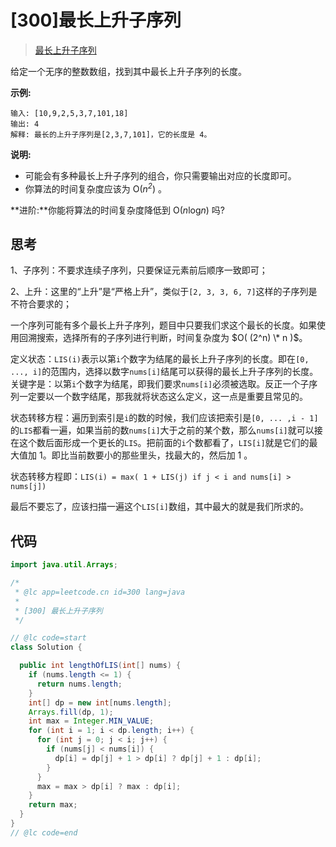 # [300]最长上升子序列

> [最长上升子序列](https://leetcode-cn.com/problems/longest-increasing-subsequence/description/)

给定一个无序的整数数组，找到其中最长上升子序列的长度。

**示例:**

```
输入: [10,9,2,5,3,7,101,18]
输出: 4
解释: 最长的上升子序列是[2,3,7,101]，它的长度是 4。
```

**说明:**

- 可能会有多种最长上升子序列的组合，你只需要输出对应的长度即可。
- 你算法的时间复杂度应该为 O(_n<sup>2</sup>_) 。

**进阶:**你能将算法的时间复杂度降低到 O(*n*log*n*) 吗?

## 思考

1、子序列：不要求连续子序列，只要保证元素前后顺序一致即可；

2、上升：这里的“上升”是“严格上升”，类似于`[2, 3, 3, 6, 7]`这样的子序列是不符合要求的；

一个序列可能有多个最长上升子序列，题目中只要我们求这个最长的长度。如果使用回溯搜索，选择所有的子序列进行判断，时间复杂度为 $O( (2^n) \* n )$。

定义状态：`LIS(i)`表示以第`i`个数字为结尾的最长上升子序列的长度。即在`[0, ..., i]`的范围内，选择以数字`nums[i]`结尾可以获得的最长上升子序列的长度。关键字是：以第`i`个数字为结尾，即我们要求`nums[i]`必须被选取。反正一个子序列一定要以一个数字结尾，那我就将状态这么定义，这一点是重要且常见的。

状态转移方程：遍历到索引是`i`的数的时候，我们应该把索引是`[0, ... ,i - 1]`的`LIS`都看一遍，如果当前的数`nums[i]`大于之前的某个数，那么`nums[i]`就可以接在这个数后面形成一个更长的`LIS`。把前面的`i`个数都看了，`LIS[i]`就是它们的最大值加 $1$。即比当前数要小的那些里头，找最大的，然后加 $1$ 。

状态转移方程即：`LIS(i) = max( 1 + LIS(j) if j < i and nums[i] > nums[j])`

最后不要忘了，应该扫描一遍这个`LIS[i]`数组，其中最大的就是我们所求的。

## 代码

```java
import java.util.Arrays;

/*
 * @lc app=leetcode.cn id=300 lang=java
 *
 * [300] 最长上升子序列
 */

// @lc code=start
class Solution {

  public int lengthOfLIS(int[] nums) {
    if (nums.length <= 1) {
      return nums.length;
    }
    int[] dp = new int[nums.length];
    Arrays.fill(dp, 1);
    int max = Integer.MIN_VALUE;
    for (int i = 1; i < dp.length; i++) {
      for (int j = 0; j < i; j++) {
        if (nums[j] < nums[i]) {
          dp[i] = dp[j] + 1 > dp[i] ? dp[j] + 1 : dp[i];
        }
      }
      max = max > dp[i] ? max : dp[i];
    }
    return max;
  }
}
// @lc code=end

```
